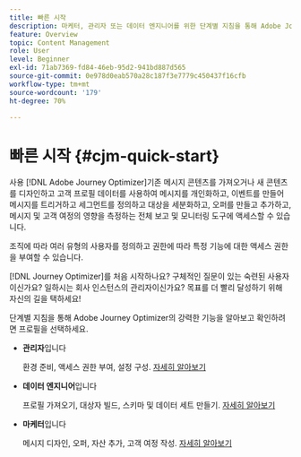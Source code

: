 ```yaml
---
title: 빠른 시작
description: 마케터, 관리자 또는 데이터 엔지니어를 위한 단계별 지침을 통해 Adobe Journey Optimizer의 강력한 기능을 살펴보십시오.
feature: Overview
topic: Content Management
role: User
level: Beginner
exl-id: 71ab7369-fd84-46eb-95d2-941bd887d565
source-git-commit: 0e978d0eab570a28c187f3e7779c450437f16cfb
workflow-type: tm+mt
source-wordcount: '179'
ht-degree: 70%

---
```


# 빠른 시작 {#cjm-quick-start}

사용 [!DNL Adobe Journey Optimizer]기존 메시지 콘텐츠를 가져오거나 새 콘텐츠를 디자인하고 고객 프로필 데이터를 사용하여 메시지를 개인화하고, 이벤트를 만들어 메시지를 트리거하고 세그먼트를 정의하고 대상을 세분화하고, 오퍼를 만들고 추가하고, 메시지 및 고객 여정의 영향을 측정하는 전체 보고 및 모니터링 도구에 액세스할 수 있습니다.

조직에 따라 여러 유형의 사용자를 정의하고 권한에 따라 특정 기능에 대한 액세스 권한을 부여할 수 있습니다.

[!DNL Journey Optimizer]를 처음 시작하나요? 구체적인 질문이 있는 숙련된 사용자이신가요? 일하시는 회사 인스턴스의 관리자이신가요? 목표를 더 빨리 달성하기 위해 자신의 길을 택하세요!

단계별 지침을 통해 Adobe Journey Optimizer의 강력한 기능을 알아보고 확인하려면 프로필을 선택하세요.

* **관리자**&#x200B;입니다

   환경 준비, 액세스 권한 부여, 설정 구성. [자세히 알아보기](path/administrator.md)

* **데이터 엔지니어**&#x200B;입니다

   프로필 가져오기, 대상자 빌드, 스키마 및 데이터 세트 만들기. [자세히 알아보기](path/data-engineer.md)

* **마케터**&#x200B;입니다

   메시지 디자인, 오퍼, 자산 추가, 고객 여정 작성. [자세히 알아보기](path/marketer.md)
